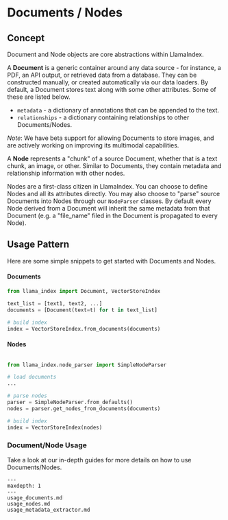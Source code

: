 # Documents / Nodes

## Concept

Document and Node objects are core abstractions within LlamaIndex.

A **Document** is a generic container around any data source - for instance, a PDF, an API output, or retrieved data from a database. They can be constructed manually, or created automatically via our data loaders. By default, a Document stores text along with some other attributes. Some of these are listed below.
- `metadata` - a dictionary of annotations that can be appended to the text.
- `relationships` - a dictionary containing relationships to other Documents/Nodes.

*Note*: We have beta support for allowing Documents to store images, and are actively working on improving its multimodal capabilities.

A **Node** represents a "chunk" of a source Document, whether that is a text chunk, an image, or other. Similar to Documents, they contain metadata and relationship information with other nodes.

Nodes are a first-class citizen in LlamaIndex. You can choose to define Nodes and all its attributes directly. You may also choose to "parse" source Documents into Nodes through our `NodeParser` classes. By default every Node derived from a Document will inherit the same metadata from that Document (e.g. a "file_name" filed in the Document is propagated to every Node).


## Usage Pattern

Here are some simple snippets to get started with Documents and Nodes.

#### Documents

```python
from llama_index import Document, VectorStoreIndex

text_list = [text1, text2, ...]
documents = [Document(text=t) for t in text_list]

# build index
index = VectorStoreIndex.from_documents(documents)

```

#### Nodes
```python

from llama_index.node_parser import SimpleNodeParser

# load documents
...

# parse nodes
parser = SimpleNodeParser.from_defaults()
nodes = parser.get_nodes_from_documents(documents)

# build index
index = VectorStoreIndex(nodes)

```

### Document/Node Usage

Take a look at our in-depth guides for more details on how to use Documents/Nodes.

```{toctree}
---
maxdepth: 1
---
usage_documents.md
usage_nodes.md
usage_metadata_extractor.md
```
